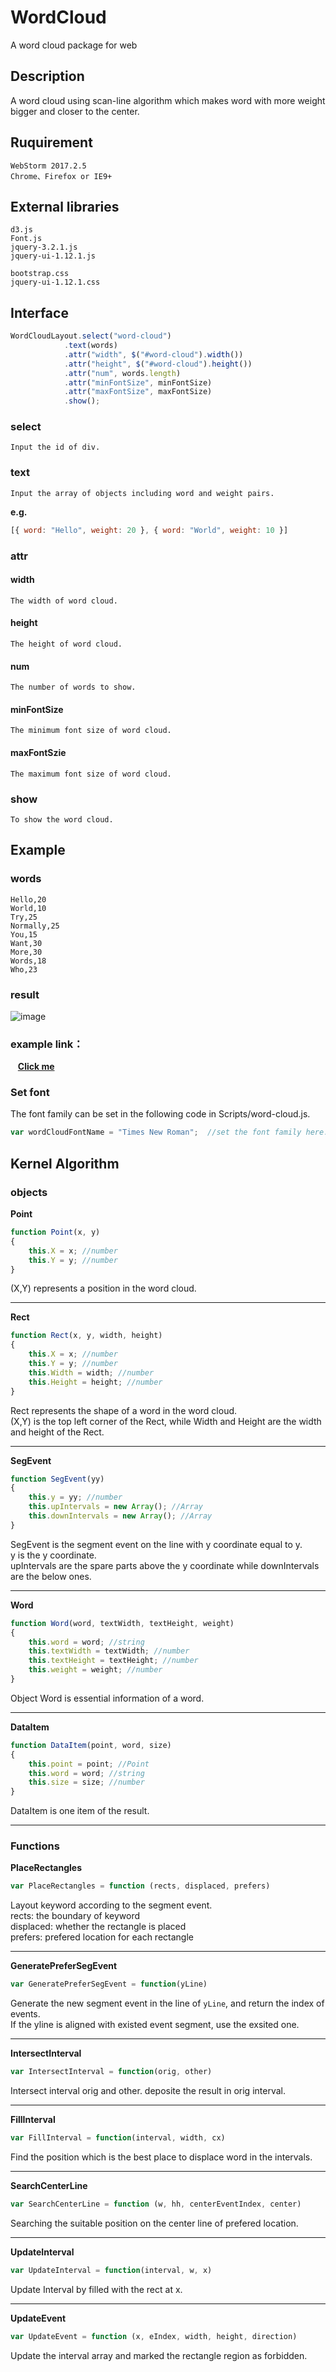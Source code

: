 # WordCloud
A word cloud package for web
## Description
A word cloud using scan-line algorithm which makes word with more weight bigger and closer to the center.
## Ruquirement
    WebStorm 2017.2.5
    Chrome、Firefox or IE9+
## External libraries
```
d3.js
Font.js
jquery-3.2.1.js
jquery-ui-1.12.1.js

bootstrap.css
jquery-ui-1.12.1.css
```

## Interface 
```javascript
WordCloudLayout.select("word-cloud")
            .text(words)
            .attr("width", $("#word-cloud").width())
            .attr("height", $("#word-cloud").height())
            .attr("num", words.length)
            .attr("minFontSize", minFontSize)
            .attr("maxFontSize", maxFontSize)
            .show();
```
### select  
```
Input the id of div.  
```
### text  
```
Input the array of objects including word and weight pairs.  
```

**e.g.**
```javascript
[{ word: "Hello", weight: 20 }, { word: "World", weight: 10 }]
```
### attr  
#### width  
```
The width of word cloud.  
```
#### height   
```
The height of word cloud.  
```
#### num
```
The number of words to show.
```
#### minFontSize
```
The minimum font size of word cloud.
```
#### maxFontSzie
```
The maximum font size of word cloud.
```
### show
```
To show the word cloud.
```
## Example
  ### words
    Hello,20
    World,10
    Try,25
    Normally,25
    You,15
    Want,30
    More,30
    Words,18
    Who,23
  ### result
![image](https://github.com/thu-vis/WordCloud/blob/master/example_result.png)

  ### example link：
    **[Click me](https://whwang1996.github.io/WordCloud/)**
### Set font
The font family can be set in the following code in Scripts/word-cloud.js.
```javascript
var wordCloudFontName = "Times New Roman";  //set the font family here. e.g. Georgia, Microsoft YaHei
```

## Kernel Algorithm
  ### objects
**Point**
```javascript
function Point(x, y)
{
    this.X = x; //number
    this.Y = y; //number
}
```
(X,Y) represents a position in the word cloud.  
***
**Rect**
```javascript
function Rect(x, y, width, height)
{
    this.X = x; //number
    this.Y = y; //number
    this.Width = width; //number
    this.Height = height; //number
}
```
Rect represents the shape of a word in the word cloud.  
(X,Y) is the top left corner of the Rect, while Width and Height are the width and height of the Rect.  
***
**SegEvent**
```javascript
function SegEvent(yy)
{
    this.y = yy; //number
    this.upIntervals = new Array(); //Array
    this.downIntervals = new Array(); //Array
}
```
SegEvent is the segment event on the line with y coordinate equal to y.  
y is the y coordinate.  
upIntervals are the spare parts above the y coordinate while downIntervals are the below ones.  
***
**Word**
```javascript
function Word(word, textWidth, textHeight, weight)
{
    this.word = word; //string
    this.textWidth = textWidth; //number
    this.textHeight = textHeight; //number
    this.weight = weight; //number
}
```
Object Word is essential information of a word.  
***
**DataItem**
```javascript
function DataItem(point, word, size)
{
    this.point = point; //Point
    this.word = word; //string
    this.size = size; //number
}
```
DataItem is one item of the result.  
***
  ### Functions
**PlaceRectangles**
```javascript
var PlaceRectangles = function (rects, displaced, prefers)
```
Layout keyword according to the segment event.  
rects: the boundary of keyword  
displaced: whether the rectangle is placed  
prefers: prefered location for each rectangle  
***
**GeneratePreferSegEvent**
```javascript
var GeneratePreferSegEvent = function(yLine)
```
Generate the new segment event in the line of <code>yLine</code>, and return the index of events.  
If the yline is aligned with existed event segment, use the exsited one.  
***
**IntersectInterval**
```javascript
var IntersectInterval = function(orig, other)
```
Intersect interval orig and other. deposite the result in orig interval.  
***
**FillInterval**
```javascript
var FillInterval = function(interval, width, cx)
```
Find the position which is the best place to displace word in the intervals. 
***
**SearchCenterLine**
```javascript
var SearchCenterLine = function (w, hh, centerEventIndex, center)
```
Searching the suitable position on the center line of prefered location.  
***
**UpdateInterval**
```javascript
var UpdateInterval = function(interval, w, x)
```
Update Interval by filled with the rect at x.  
***
**UpdateEvent**
```javascript
var UpdateEvent = function (x, eIndex, width, height, direction)
```
Update the interval array and marked the rectangle region as forbidden.
